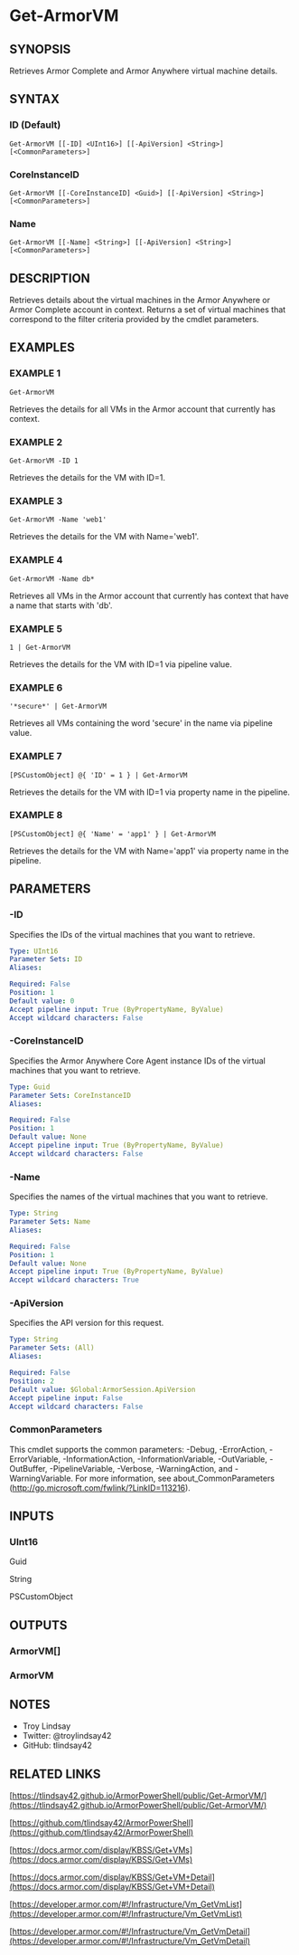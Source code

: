 # Get-ArmorVM

## SYNOPSIS
Retrieves Armor Complete and Armor Anywhere virtual machine details.

## SYNTAX

### ID (Default)
```
Get-ArmorVM [[-ID] <UInt16>] [[-ApiVersion] <String>] [<CommonParameters>]
```

### CoreInstanceID
```
Get-ArmorVM [[-CoreInstanceID] <Guid>] [[-ApiVersion] <String>] [<CommonParameters>]
```

### Name
```
Get-ArmorVM [[-Name] <String>] [[-ApiVersion] <String>] [<CommonParameters>]
```

## DESCRIPTION
Retrieves details about the virtual machines in the Armor Anywhere or Armor
Complete account in context.
Returns a set of virtual machines that correspond
to the filter criteria provided by the cmdlet parameters.

## EXAMPLES

### EXAMPLE 1
```
Get-ArmorVM
```

Retrieves the details for all VMs in the Armor account that currently has
context.

### EXAMPLE 2
```
Get-ArmorVM -ID 1
```

Retrieves the details for the VM with ID=1.

### EXAMPLE 3
```
Get-ArmorVM -Name 'web1'
```

Retrieves the details for the VM with Name='web1'.

### EXAMPLE 4
```
Get-ArmorVM -Name db*
```

Retrieves all VMs in the Armor account that currently has context that have a
name that starts with 'db'.

### EXAMPLE 5
```
1 | Get-ArmorVM
```

Retrieves the details for the VM with ID=1 via pipeline value.

### EXAMPLE 6
```
'*secure*' | Get-ArmorVM
```

Retrieves all VMs containing the word 'secure' in the name via pipeline value.

### EXAMPLE 7
```
[PSCustomObject] @{ 'ID' = 1 } | Get-ArmorVM
```

Retrieves the details for the VM with ID=1 via property name in the pipeline.

### EXAMPLE 8
```
[PSCustomObject] @{ 'Name' = 'app1' } | Get-ArmorVM
```

Retrieves the details for the VM with Name='app1' via property name in the
pipeline.

## PARAMETERS

### -ID
Specifies the IDs of the virtual machines that you want to retrieve.

```yaml
Type: UInt16
Parameter Sets: ID
Aliases:

Required: False
Position: 1
Default value: 0
Accept pipeline input: True (ByPropertyName, ByValue)
Accept wildcard characters: False
```

### -CoreInstanceID
Specifies the Armor Anywhere Core Agent instance IDs of the virtual machines
that you want to retrieve.

```yaml
Type: Guid
Parameter Sets: CoreInstanceID
Aliases:

Required: False
Position: 1
Default value: None
Accept pipeline input: True (ByPropertyName, ByValue)
Accept wildcard characters: False
```

### -Name
Specifies the names of the virtual machines that you want to retrieve.

```yaml
Type: String
Parameter Sets: Name
Aliases:

Required: False
Position: 1
Default value: None
Accept pipeline input: True (ByPropertyName, ByValue)
Accept wildcard characters: True
```

### -ApiVersion
Specifies the API version for this request.

```yaml
Type: String
Parameter Sets: (All)
Aliases:

Required: False
Position: 2
Default value: $Global:ArmorSession.ApiVersion
Accept pipeline input: False
Accept wildcard characters: False
```

### CommonParameters
This cmdlet supports the common parameters: -Debug, -ErrorAction, -ErrorVariable, -InformationAction, -InformationVariable, -OutVariable, -OutBuffer, -PipelineVariable, -Verbose, -WarningAction, and -WarningVariable.
For more information, see about_CommonParameters (http://go.microsoft.com/fwlink/?LinkID=113216).

## INPUTS

### UInt16

Guid

String

PSCustomObject

## OUTPUTS

### ArmorVM[]

### ArmorVM

## NOTES
- Troy Lindsay
- Twitter: @troylindsay42
- GitHub: tlindsay42

## RELATED LINKS

[https://tlindsay42.github.io/ArmorPowerShell/public/Get-ArmorVM/](https://tlindsay42.github.io/ArmorPowerShell/public/Get-ArmorVM/)

[https://github.com/tlindsay42/ArmorPowerShell](https://github.com/tlindsay42/ArmorPowerShell)

[https://docs.armor.com/display/KBSS/Get+VMs](https://docs.armor.com/display/KBSS/Get+VMs)

[https://docs.armor.com/display/KBSS/Get+VM+Detail](https://docs.armor.com/display/KBSS/Get+VM+Detail)

[https://developer.armor.com/#!/Infrastructure/Vm_GetVmList](https://developer.armor.com/#!/Infrastructure/Vm_GetVmList)

[https://developer.armor.com/#!/Infrastructure/Vm_GetVmDetail](https://developer.armor.com/#!/Infrastructure/Vm_GetVmDetail)

